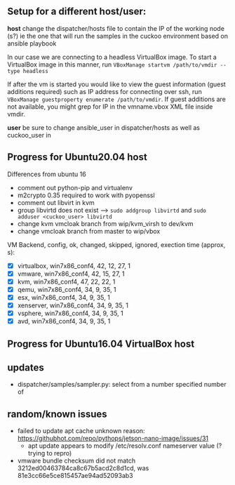 ## Setup for a different host/user:

__host__ change the dispatcher/hosts file to contain the IP of the working node (s?) ie the one that will run the samples in the cuckoo environment based on ansible playbook

In our case we are connecting to a headless VirtualBox image. To start a VirtualBox image in this manner, run `VBoxManage startvm /path/to/vmdir --type headless`

If after the vm is started you would like to view the guest information (guest additions required) such as IP address for connecting over ssh, run `VBoxManage guestproperty enumerate /path/to/vmdir`. If guest additions are not available, you might grep for IP in the vmname.vbox XML file inside vmdir.

__user__ be sure to change ansible_user in dispatcher/hosts as well as cuckoo_user in 


## Progress for Ubuntu20.04 host

Differences from ubuntu 16
- comment out python-pip and virtualenv
- m2crypto 0.35 required to work with pyopenssl
- comment out libvirt in kvm
- group libvirtd does not exist --> `sudo addgroup libvirtd` and `sudo adduser <cuckoo_user> libvirtd`
- change kvm vmcloak branch from wip/kvm_virsh to dev/kvm
- change vmcloak branch from master to wip/vbox

VM Backend, config, ok, changed, skipped, ignored, exection time (approx, s):
- [x] virtualbox, win7x86_conf4, 42, 12, 27, 1
- [x] vmware, win7x86_conf4, 42, 15, 27, 1 
- [x] kvm, win7x86_conf4, 47, 22, 22, 1
- [x] qemu, win7x86_conf4, 34, 9, 35, 1
- [x] esx, win7x86_conf4, 34, 9, 35, 1
- [x] xenserver, win7x86_conf4, 34, 9, 35, 1
- [x] vsphere, win7x86_conf4, 34, 9, 35, 1
- [x] avd, win7x86_conf4, 34, 9, 35, 1

## Progress for Ubuntu16.04 VirtualBox host


## updates
- dispatcher/samples/sampler.py: select from a number specified number of 

## random/known issues

- failed to update apt cache unknown reason: https://githubhot.com/repo/pythops/jetson-nano-image/issues/31
	- apt update appears to modify /etc/resolv.conf nameserver value (? trying to repro)
- vmware bundle checksum did not match 3212ed00463784ca8c67b5acd2c8d1cd, was 81e3cc66e5ce815457ae94ad52093ab3
